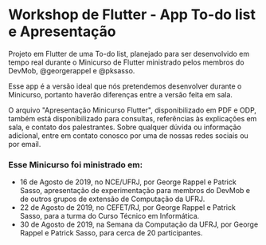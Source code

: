 # Workshop de Flutter - App To-do list e Apresentação
 
Projeto em Flutter de uma To-do list, planejado para ser desenvolvido em tempo real durante o Minicurso de Flutter ministrado pelos membros do DevMob, @georgerappel e @pksasso.

Esse app é a versão ideal que nós pretendemos desenvolver durante o Minicurso, portanto haverão diferenças entre a versão feita em sala.

O arquivo "Apresentação Minicurso Flutter", disponibilizado em PDF e ODP, também está disponibilizado para consultas, referências às explicações em sala, e contato dos palestrantes. Sobre qualquer dúvida ou informação adicional, entre em contato conosco por uma de nossas redes sociais ou por email.

### Esse Minicurso foi ministrado em:

- 16 de Agosto de 2019, no NCE/UFRJ, por George Rappel e Patrick Sasso, apresentação de experimentação para membros do DevMob e de outros grupos de extensão de Computação da UFRJ.
- 22 de Agosto de 2019, no CEFET/RJ, por George Rappel e Patrick Sasso, para a turma do Curso Técnico em Informática.
- 30 de Agosto de 2019, na Semana da Computação da UFRJ, por George Rappel e Patrick Sasso, para cerca de 20 participantes.
